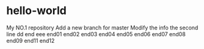 # hello-world
My NO.1 repository
Add a new branch for master
Modify the info
the second line
dd
end
eee
end01
end02
end03
end04
end05
end06
end07
end08
end09
end11
end12
